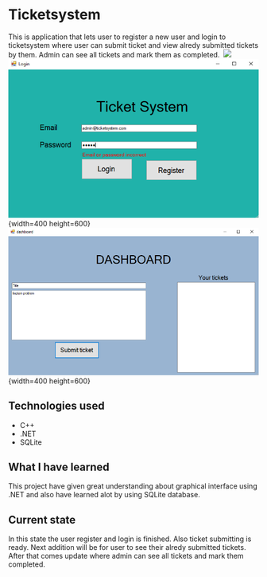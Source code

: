 

# Ticketsystem

This is application that lets user to register a new user and login to ticketsystem where user can submit ticket and view alredy submitted tickets by them.
Admin can see all tickets and mark them as completed.
![]() <img src="[/uploads/d19fcc3d3b4d313c8cd7960a343463b6/table.png](https://github.com/JosiaOrava/ticketsystem/blob/main/images/register_page.PNG)"  width="120">
![picture of login page](https://github.com/JosiaOrava/ticketsystem/blob/main/images/login_page.PNG){width=400 height=600}
![picture of dashboard](https://github.com/JosiaOrava/ticketsystem/blob/main/images/dashboard.PNG){width=400 height=600}
## Technologies used
* C++
* .NET
* SQLite

## What I have learned
This project have given great understanding about graphical interface using .NET and also have learned alot by using SQLite database.

## Current state
In this state the user register and login is finished. Also ticket submitting is ready. Next addition will be for user to see their alredy submitted tickets.
After that comes update where admin can see all tickets and mark them completed.
